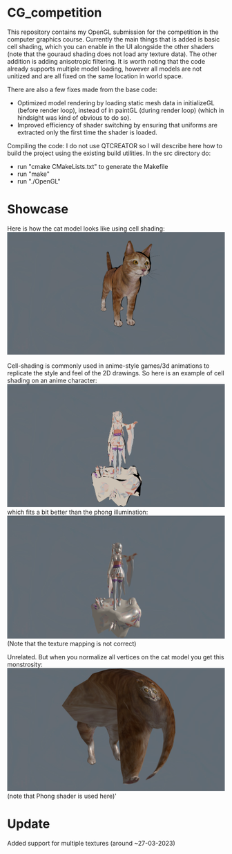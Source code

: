 # CG_competition

This repository contains my OpenGL submission for the competition in the computer graphics course.
Currently the main things that is added is basic cell shading, which you can enable
in the UI alongside the other shaders (note that the gouraud shading does not load any texture data).
The other addition is adding anisotropic filtering.
It is worth noting that the code already supports multiple model loading, however all models are
not unitized and are all fixed on the same location in world space.

There are also a few fixes made from the base code:
- Optimized model rendering by loading static mesh data in initializeGL
    (before render loop), instead of in paintGL (during render loop)
    (which in hindsight was kind of obvious to do so).
- Improved efficiency of shader switching by ensuring that uniforms are extracted only the
    first time the shader is loaded.

Compiling the code:
I do not use QTCREATOR so I will describe here how to build the project using the
existing build utilities.
In the src directory do:
- run "cmake CMakeLists.txt" to generate the Makefile
- run "make"
- run "./OpenGL"

# Showcase
Here is how the cat model looks like using cell shading:
!["Cat with cell shading."](./opengl/src/logs/cat_cell.png)

Cell-shading is commonly used in anime-style games/3d animations to
replicate the style and feel of the 2D drawings. So here is an
example of cell shading on an anime character:
!["Emilia from Re Zero with cell shading."](./opengl/src/logs/emilia_cell_text.png)
which fits a bit better than the phong illumination:
!["Emilia from Re Zero with phong shading."](./opengl/src/logs/emilia_phong_text.png)
(Note that the texture mapping is not correct)


Unrelated. But when you normalize all vertices on the cat model you
get this monstrosity:
!["Uhhhhh"](./opengl/src/logs/catt_phong.png)
(note that Phong shader is used here)'

# Update
Added support for multiple textures (around ~27-03-2023)
